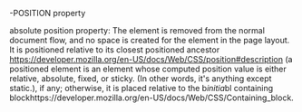 -POSITION property

absolute position property: The element is removed from the normal document flow, and no space is created for the element in the page layout. It is positioned relative to its closest positioned ancestor https://developer.mozilla.org/en-US/docs/Web/CSS/position#description (a positioned element is an element whose computed position value is either relative, absolute, fixed, or sticky. (In other words, it's anything except static.), if any; otherwise, it is placed relative to the b*initia*bl containing blockhttps://developer.mozilla.org/en-US/docs/Web/CSS/Containing_block.



